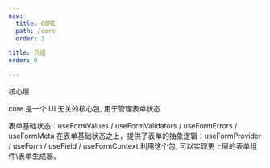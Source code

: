 ```yaml
---
nav:
  title: CORE
  path: /core
  order: 2

title: 介绍
order: 0

---
```

核心层

core 是一个 UI 无关的核心包, 用于管理表单状态

表单基础状态：useFormValues / useFormValidators / useFormErrors / useFormMeta
在表单基础状态之上，提供了表单的抽象逻辑：useFormProvider / useForm / useField / useFormContext
利用这个包, 可以实现更上层的表单组件\表单生成器。


